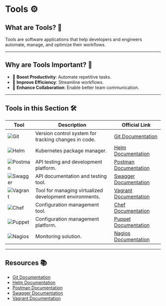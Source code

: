 # Tools ⚙️

## What are Tools? 🤔
Tools are software applications that help developers and engineers automate, manage, and optimize their workflows.

---

## Why are Tools Important? 🌟
- 🚀 **Boost Productivity**: Automate repetitive tasks.
- 🔧 **Improve Efficiency**: Streamline workflows.
- 🤝 **Enhance Collaboration**: Enable better team communication.

---

## Tools in this Section 🛠️

| Tool           | Description                                                                 | Official Link                              |
|----------------|-----------------------------------------------------------------------------|-------------------------------------------|
| ![Git](https://img.shields.io/badge/Git-blue?logo=git) | Version control system for tracking changes in code.         | [Git Documentation](https://git-scm.com/doc) |
| ![Helm](https://img.shields.io/badge/Helm-blue?logo=helm) | Kubernetes package manager.                                   | [Helm Documentation](https://helm.sh/docs/) |
| ![Postman](https://img.shields.io/badge/Postman-blue?logo=postman) | API testing and development platform.                        | [Postman Documentation](https://learning.postman.com/) |
| ![Swagger](https://img.shields.io/badge/Swagger-blue?logo=swagger) | API documentation and testing tool.                          | [Swagger Documentation](https://swagger.io/docs/) |
| ![Vagrant](https://img.shields.io/badge/Vagrant-blue?logo=vagrant) | Tool for managing virtualized development environments.       | [Vagrant Documentation](https://developer.hashicorp.com/vagrant/docs) |
| ![Chef](https://img.shields.io/badge/Chef-blue?logo=chef) | Configuration management tool.                               | [Chef Documentation](https://www.chef.io/docs/) |
| ![Puppet](https://img.shields.io/badge/Puppet-blue?logo=puppet) | Configuration management platform.                               | [Puppet Documentation](https://www.puppet.com/docs/) |
| ![Nagios](https://img.shields.io/badge/Nagios-blue?logo=nagios) | Monitoring solution.                               | [Nagios Documentation](https://www.nagios.org/documentation/) |

---

## Resources 📚

- [Git Documentation](https://git-scm.com/doc)
- [Helm Documentation](https://helm.sh/docs/)
- [Postman Documentation](https://learning.postman.com/)
- [Swagger Documentation](https://swagger.io/docs/)
- [Vagrant Documentation](https://developer.hashicorp.com/vagrant/docs)